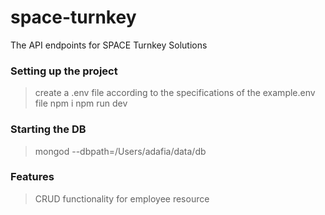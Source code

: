 # space-turnkey
The API endpoints for SPACE Turnkey Solutions

### Setting up the project
> create a .env file according to the specifications of the example.env file
> npm i
> npm run dev

### Starting the DB
> mongod --dbpath=/Users/adafia/data/db

### Features
> CRUD functionality for employee resource
